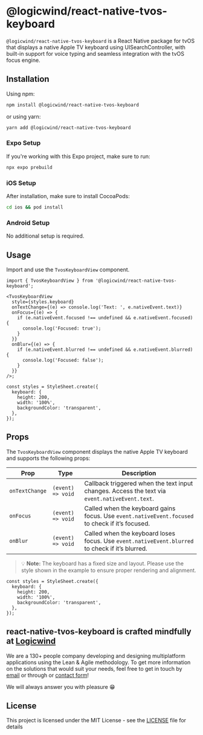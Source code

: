 # @logicwind/react-native-tvos-keyboard

`@logicwind/react-native-tvos-keyboard` is a React Native package for tvOS that displays a native Apple TV keyboard using UISearchController, with built-in support for voice typing and seamless integration with the tvOS focus engine.

## Installation

Using npm:

```sh md title="Terminal"
npm install @logicwind/react-native-tvos-keyboard
```

or using yarn:

```sh md title="Terminal"
yarn add @logicwind/react-native-tvos-keyboard
```

### Expo Setup

If you're working with this Expo project, make sure to run:

```sh md title="Terminal"
npx expo prebuild
```

### iOS Setup

After installation, make sure to install CocoaPods:

```sh md title="Terminal"
cd ios && pod install
```

### Android Setup

No additional setup is required.

## Usage

Import and use the `TvosKeyboardView` component.

```tsx md title="App.tsx"
import { TvosKeyboardView } from '@logicwind/react-native-tvos-keyboard';

<TvosKeyboardView
  style={styles.keyboard}
  onTextChange={(e) => console.log('Text: ', e.nativeEvent.text)}
  onFocus={(e) => {
    if (e.nativeEvent.focused !== undefined && e.nativeEvent.focused) {
      console.log('Focused: true');
    }
  }}
  onBlur={(e) => {
    if (e.nativeEvent.blurred !== undefined && e.nativeEvent.blurred) {
      console.log('Focused: false');
    }
  }}
/>;

const styles = StyleSheet.create({
  keyboard: {
    height: 200,
    width: '100%',
    backgroundColor: 'transparent',
  },
});
```

## Props

The `TvosKeyboardView` component displays the native Apple TV keyboard and supports the following props:

| Prop           | Type              | Description                                                                                     |
| -------------- | ----------------- | ----------------------------------------------------------------------------------------------- |
| `onTextChange` | `(event) => void` | Callback triggered when the text input changes. Access the text via `event.nativeEvent.text`.   |
| `onFocus`      | `(event) => void` | Called when the keyboard gains focus. Use `event.nativeEvent.focused` to check if it’s focused. |
| `onBlur`       | `(event) => void` | Called when the keyboard loses focus. Use `event.nativeEvent.blurred` to check if it’s blurred. |

> 💡 **Note:** The keyboard has a fixed size and layout. Please use the style shown in the example to ensure proper rendering and alignment.

```tsx md title="App.tsx"
const styles = StyleSheet.create({
  keyboard: {
    height: 200,
    width: '100%',
    backgroundColor: 'transparent',
  },
});
```

## react-native-tvos-keyboard is crafted mindfully at [Logicwind](https://www.logicwind.com?utm_source=github&utm_medium=github.com-logicwind&utm_campaign=react-native-tvos-keyboard)

We are a 130+ people company developing and designing multiplatform applications using the Lean & Agile methodology. To get more information on the solutions that would suit your needs, feel free to get in touch by [email](mailto:sales@logicwind.com) or through or [contact form](https://www.logicwind.com/contact-us?utm_source=github&utm_medium=github.com-logicwind&utm_campaign=react-native-tvos-keyboard)!

We will always answer you with pleasure 😁

## License

This project is licensed under the MIT License - see the [LICENSE](LICENSE) file for details
